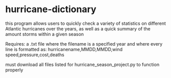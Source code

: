 # hurricane-dictionary
this program allows users to quickly check a variety of statistics on
different Atlantic hurricanes over the years, as well as a quick
summary of the amount storms within a given season

Requires: a .txt file where the filename is a specified year and where
every line is formatted as:
hurricanename,MMDD,MMDD,wind speed,pressure,cost,deaths

must download all files listed for hurricane_season_project.py to function properly

